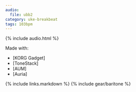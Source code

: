 ```yaml
---
audio:
  file: ubb2
category: uke-breakbeat
tags: 103bpm
---
```

{% include audio.html %}

Made with:

* [KORG Gadget]
* [ToneStack]
* [AUM]
* [Auria]

{% include links.markdown %}
{% include gear/baritone %}